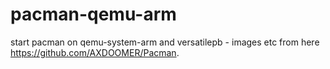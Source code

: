 # pacman-qemu-arm
start pacman on qemu-system-arm and versatilepb - images etc from here https://github.com/AXDOOMER/Pacman.
